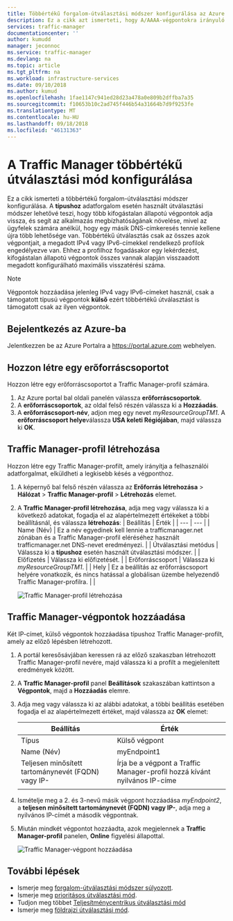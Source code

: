 ```yaml
---
title: Többértékű forgalom-útválasztási módszer konfigurálása az Azure Traffic Managerben |} A Microsoft Docs
description: Ez a cikk azt ismerteti, hogy A/AAAA-végpontokra irányuló forgalom irányítása a Traffic Manager konfigurálása.
services: traffic-manager
documentationcenter: ''
author: kumudd
manager: jeconnoc
ms.service: traffic-manager
ms.devlang: na
ms.topic: article
ms.tgt_pltfrm: na
ms.workload: infrastructure-services
ms.date: 09/10/2018
ms.author: kumud
ms.openlocfilehash: 1fae1147c941ed28d23a478a0e809b2dffba7a35
ms.sourcegitcommit: f10653b10c2ad745f446b54a31664b7d9f9253fe
ms.translationtype: MT
ms.contentlocale: hu-HU
ms.lasthandoff: 09/18/2018
ms.locfileid: "46131363"
---
```

# <a name="configure-multivalue-routing-method-in-traffic-manager"></a>A Traffic Manager többértékű útválasztási mód konfigurálása

Ez a cikk ismerteti a többértékű forgalom-útválasztási módszer konfigurálása. A **típushoz** adatforgalom esetén használt útválasztási módszer lehetővé teszi, hogy több kifogástalan állapotú végpontok adja vissza, és segít az alkalmazás megbízhatóságának növelése, mivel az ügyfelek számára anélkül, hogy egy másik DNS-címkeresés tennie kellene újra több lehetősége van. Többértékű útválasztás csak az összes azok végpontjait, a megadott IPv4 vagy IPv6-címekkel rendelkező profilok engedélyezve van. Ehhez a profilhoz fogadásakor egy lekérdezést, kifogástalan állapotú végpontok összes vannak alapján visszaadott megadott konfigurálható maximális visszatérési száma. 

>[!NOTE]
> Végpontok hozzáadása jelenleg IPv4 vagy IPv6-címeket használ, csak a támogatott típusú végpontok **külső** ezért többértékű útválasztást is támogatott csak az ilyen végpontok.

## <a name="sign-in-to-azure"></a>Bejelentkezés az Azure-ba 

Jelentkezzen be az Azure Portalra a https://portal.azure.com webhelyen.
## <a name="create-a-resource-group"></a>Hozzon létre egy erőforráscsoportot
Hozzon létre egy erőforráscsoportot a Traffic Manager-profil számára.
1. Az Azure portal bal oldali panelén válassza **erőforráscsoportok**.
2. A **erőforráscsoportok**, az oldal felső részén válassza ki a **Hozzáadás**.
3. A **erőforráscsoport-név**, adjon meg egy nevet *myResourceGroupTM1*. A **erőforráscsoport helye**válassza **USA keleti Régiójában**, majd válassza ki **OK**.

## <a name="create-a-traffic-manager-profile"></a>Traffic Manager-profil létrehozása
Hozzon létre egy Traffic Manager-profilt, amely irányítja a felhasználói adatforgalmat, elküldheti a legkisebb késés a végponthoz.

1. A képernyő bal felső részén válassza az **Erőforrás létrehozása** > **Hálózat** > **Traffic Manager-profil** > **Létrehozás** elemet.
2. A **Traffic Manager-profil létrehozása**, adja meg vagy válassza ki a következő adatokat, fogadja el az alapértelmezett értékeket a többi beállításnál, és válassza **létrehozás**:
    | Beállítás                 | Érték                                              |
    | ---                     | ---                                                |
    | Name (Név)                   | Ez a név egyedinek kell lennie a trafficmanager.net zónában és a Traffic Manager-profil eléréséhez használt trafficmanager.net DNS-nevet eredményezi.                                   |
    | Útválasztási metódus          | Válassza ki a **típushoz** esetén használt útválasztási módszer.                                       |
    | Előfizetés            | Válassza ki előfizetését.                          |
    | Erőforráscsoport          | Válassza ki *myResourceGroupTM1*. |
    | Hely                | Ez a beállítás az erőforráscsoport helyére vonatkozik, és nincs hatással a globálisan üzembe helyezendő Traffic Manager-profilra.                              |
    |
  
    ![Traffic Manager-profil létrehozása](./media/traffic-manager-multivalue-routing-method/create-traffic-manager-profile.png)

## <a name="add-traffic-manager-endpoints"></a>Traffic Manager-végpontok hozzáadása

Két IP-címet, külső végpontok hozzáadása típushoz Traffic Manager-profilt, amely az előző lépésben létrehozott.

1. A portál keresősávjában keressen rá az előző szakaszban létrehozott Traffic Manager-profil nevére, majd válassza ki a profilt a megjelenített eredmények között.
2. A **Traffic Manager-profil** panel **Beállítások** szakaszában kattintson a **Végpontok**, majd a **Hozzáadás** elemre.
3. Adja meg vagy válassza ki az alábbi adatokat, a többi beállítás esetében fogadja el az alapértelmezett értéket, majd válassza az **OK** elemet:

    | Beállítás                 | Érték                                              |
    | ---                     | ---                                                |
    | Típus                    | Külső végpont                                   |
    | Name (Név)           | myEndpoint1                                        |
    | Teljesen minősített tartománynevét (FQDN) vagy IP-           | Írja be a végpont a Traffic Manager-profil hozzá kívánt nyilvános IP-címe                         |
    |        |           |

4. Ismételje meg a 2. és 3-nevű másik végpont hozzáadása *myEndpoint2*, a **teljesen minősített tartománynevét (FQDN) vagy IP-**, adja meg a nyilvános IP-címét a második végpontnak.
5.  Miután mindkét végpontot hozzáadta, azok megjelennek a **Traffic Manager-profil** panelen, **Online** figyelési állapottal.

    ![Traffic Manager-végpont hozzáadása](./media/traffic-manager-multivalue-routing-method/add-endpoint.png)
 
## <a name="next-steps"></a>További lépések

- Ismerje meg [forgalom-útválasztási módszer súlyozott](traffic-manager-configure-weighted-routing-method.md).
- Ismerje meg [prioritásos útválasztási mód](traffic-manager-configure-priority-routing-method.md).
- Tudjon meg többet [Teljesítménycentrikus útválasztási mód](traffic-manager-configure-performance-routing-method.md)
- Ismerje meg [földrajzi útválasztási mód](traffic-manager-configure-geographic-routing-method.md).


